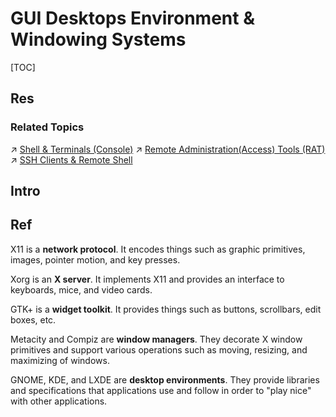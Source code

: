 # GUI Desktops Environment & Windowing Systems

[TOC]



## Res
### Related Topics
↗ [Shell & Terminals (Console)](../../../🐚%20Shell%20&%20Terminals%20(Console)/Shell%20&%20Terminals%20(Console).md)
↗ [Remote Administration(Access) Tools (RAT)](../../../../🧰%20Generic%20Tools%20&%20Projects/Remote%20Administration(Access)%20Tools%20(RAT)/Remote%20Administration(Access)%20Tools%20(RAT).md)
↗ [SSH Clients & Remote Shell](../../../../../CyberSecurity/Network%20Security/🏇%20Network%20Security%20Basics%20&%20Protocols/📱%20Application%20Layer%20Security%20Protocols/SSH%20(Secure%20SHell)/SSH%20Clients%20&%20Remote%20Shell/SSH%20Clients%20&%20Remote%20Shell.md)



## Intro


## Ref
[👍 Window Manager vs. Desktop Environment vs. Window System? What's the difference? | StackExchange]: https://superuser.com/a/291302/1656771

X11 is a **network protocol**. It encodes things such as graphic primitives, images, pointer motion, and key presses.

Xorg is an **X server**. It implements X11 and provides an interface to keyboards, mice, and video cards.

GTK+ is a **widget toolkit**. It provides things such as buttons, scrollbars, edit boxes, etc.

Metacity and Compiz are **window managers**. They decorate X window primitives and support various operations such as moving, resizing, and maximizing of windows.

GNOME, KDE, and LXDE are **desktop environments**. They provide libraries and specifications that applications use and follow in order to "play nice" with other applications.
